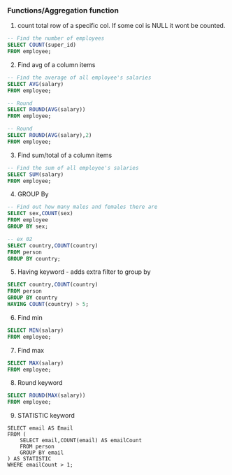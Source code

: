 ### Functions/Aggregation function

1. count total row of a specific col. If some col is NULL it wont be counted.

```sql
-- Find the number of employees
SELECT COUNT(super_id)
FROM employee;
```

2. Find avg of a column items

```sql
-- Find the average of all employee's salaries
SELECT AVG(salary)
FROM employee;

-- Round
SELECT ROUND(AVG(salary))
FROM employee;

-- Round
SELECT ROUND(AVG(salary),2)
FROM employee;
```

3. Find sum/total of a column items

```sql
-- Find the sum of all employee's salaries
SELECT SUM(salary)
FROM employee;
```

4. GROUP By

```sql
-- Find out how many males and females there are
SELECT sex,COUNT(sex)
FROM employee
GROUP BY sex;

-- ex 02
SELECT country,COUNT(country) 
FROM person 
GROUP BY country;
```

5. Having keyword - adds extra filter to group by
```sql
SELECT country,COUNT(country) 
FROM person 
GROUP BY country 
HAVING COUNT(country) > 5;
```

6. Find min

```sql
SELECT MIN(salary)
FROM employee;
```

7. Find max

```sql
SELECT MAX(salary)
FROM employee;
```

8. Round keyword
```sql
SELECT ROUND(MAX(salary))
FROM employee;
```

9. STATISTIC keyword
```
SELECT email AS Email
FROM (
    SELECT email,COUNT(email) AS emailCount
    FROM person
    GROUP BY email
) AS STATISTIC
WHERE emailCount > 1;
```

